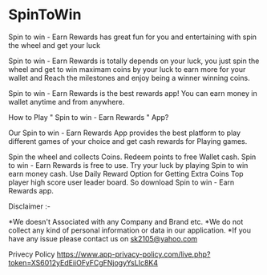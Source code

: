 # SpinToWin
Spin to win - Earn Rewards has great fun for you and entertaining with spin the wheel and get your luck

Spin to win - Earn Rewards is totally depends on your luck, you just spin the wheel and get to win maximam coins by your luck to earn more for your wallet and Reach the milestones and enjoy being a winner winning coins.

Spin to win - Earn Rewards is the best rewards app! You can earn money in wallet anytime and from anywhere.

How to Play " Spin to win - Earn Rewards " App?

Our Spin to win - Earn Rewards App provides the best platform to play different games of your choice and get cash rewards for Playing games.

Spin the wheel and collects Coins.
Redeem points to free Wallet cash.
Spin to win - Earn Rewards is free to use.
Try your luck by playing Spin to win earn money cash.
Use Daily Reward Option for Getting Extra Coins
Top player high score user leader board.
So download Spin to win - Earn Rewards app.

Disclaimer :-

*We doesn't Associated with any Company and Brand etc. *We do not collect any kind of personal information or data in our application. *If you have any issue please contact us on sk2105@yahoo.com

Privecy Policy
https://www.app-privacy-policy.com/live.php?token=XS6012yEdEiiOFyFCgFNjogyYsLIc8K4
